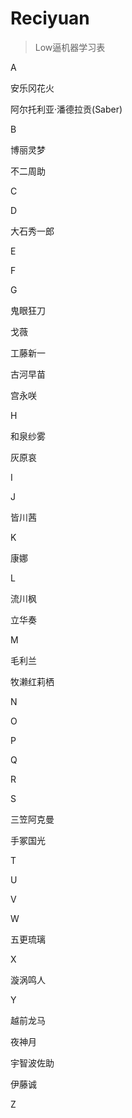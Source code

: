 # Reciyuan
> Low逼机器学习表

A

安乐冈花火

阿尔托利亚·潘德拉贡(Saber)

B

博丽灵梦

不二周助

C

D

大石秀一郎

E

F

G

鬼眼狂刀

戈薇

工藤新一

古河早苗

宫永咲

H

和泉纱雾

灰原哀

I

J

皆川茜

K

康娜

L

流川枫

立华奏

M

毛利兰

牧濑红莉栖

N

O

P

Q

R

S

三笠阿克曼

手冢国光

T

U

V

W

五更琉璃



X

漩涡鸣人

Y

越前龙马

夜神月

宇智波佐助

伊藤诚

Z
